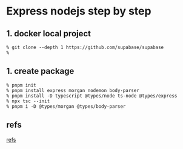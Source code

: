 # Express nodejs step by step

## 1. docker local project

```terminal
% git clone --depth 1 https://github.com/supabase/supabase
%
```

## 1. create package

```terminal
% pnpm init
% pnpm install express morgan nodemon body-parser
% pnpm install -D typescript @types/node ts-node @types/express
% npx tsc --init
% pnpm i -D @types/morgan @types/body-parser
```

## refs

[refs](https://supabase.com/docs/guides/self-hosting/docker)
